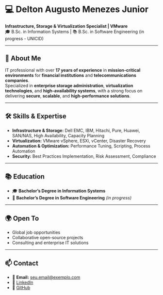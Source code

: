# 💻 Delton Augusto Menezes Junior

**Infrastructure, Storage & Virtualization Specialist | VMware**  
🎓 B.Sc. in Information Systems | 📚 B.Sc. in Software Engineering (in progress - UNICID)  

---

## 🚀 About Me
IT professional with over **17 years of experience** in **mission-critical environments** for **financial institutions** and **telecommunications companies**.  
Specialized in **enterprise storage administration**, **virtualization technologies**, and **high-availability systems**, with a strong focus on delivering **secure**, **scalable**, and **high-performance solutions**.

---

## 🛠 Skills & Expertise
- **Infrastructure & Storage:** Dell EMC, IBM, Hitachi, Pure, Huawei, SAN/NAS, High Availability, Capacity Planning  
- **Virtualization:** VMware vSphere, ESXi, vCenter, Disaster Recovery  
- **Automation & Optimization:** Performance Tuning, Scripting, Process Automation  
- **Security:** Best Practices Implementation, Risk Assessment, Compliance  

---

## 📚 Education
- 🎓 **Bachelor’s Degree in Information Systems**  
- 📖 **Bachelor’s Degree in Software Engineering** *(in progress)*  
---
## 🌍 Open To
- Global job opportunities  
- Collaborative open-source projects  
- Consulting and enterprise IT solutions  
---
## 📫 Contact
- 📧 **Email:** seu.email@exemplo.com  
- 💼 [LinkedIn](https://www.linkedin.com/in/deltonmenezes)  
- 🐙 [GitHub](https://github.com/deltonmenezesjr)

<!--
**deltonmenezesjr/deltonmenezesjr** is a ✨ _special_ ✨ repository because its `README.md` (this file) appears on your GitHub profile.

Here are some ideas to get you started:

- 🔭 I’m currently working on ...
- 🌱 I’m currently learning ...
- 👯 I’m looking to collaborate on ...
- 🤔 I’m looking for help with ...
- 💬 Ask me about ...
- 📫 How to reach me: ...
- 😄 Pronouns: ...
- ⚡ Fun fact: ...
-->
